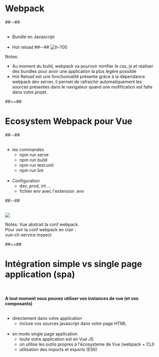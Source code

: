 <!-- .slide: class="two-column-layout" -->
# Webpack
##--##
<br><br>

- Bundle en Javascript<br><br>
- Hot reload
##--##
![h-700](assets/images/school/tool/webpack.png)

Notes:
- Au moment du build, webpack va pourvoir minifier le css, js et réaliser des bundles pour avoir une application la plus légère possible
- Hot Reload est une fonctionnalité présente grâce à la dépendance webpack dev server, il permet de rafraichir automatiquement les sources présentes dans le navigateur quand une mofification est faîte dans votre projet.

##==##

<!-- .slide: class="two-column-layout" -->
# Ecosystem Webpack pour Vue

##--##
<br><br>

- les commandes
    - npm run serve
    - npm run build
    - npm run test:unit
    - npm run lint<br><br>
- Configuration
    - dev, prod, int ...
    - fichier env avec l'extension .env

##--##
<br><br>

![](assets/images/school/tool/vue_script_package.png)

Notes:
Vue abstrait la conf webpack.<br>
Pour voir la conf webpack en clair :<br>
vue-cli-service inspect

##==##

<!-- .slide" -->
# Intégration simple vs single page application (spa)
<br><br>
__A tout moment vous pouvez utiliser vos instances de vue (et vos composants)__
<br><br>

- directement dans votre application
    - inclure vos sources javascript dans votre page HTML<br><br>
- en mode single page application
    - toute votre application est en Vue JS
    - on utilise les outils propres à l'écosysteme de Vue (webpack + CLI)
    - utilisation des imports et exports (ES6)
